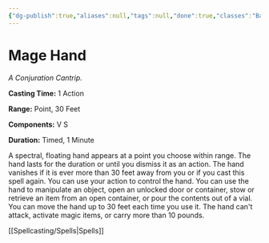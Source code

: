 ```yaml
---
{"dg-publish":true,"aliases":null,"tags":null,"done":true,"classes":"Bard, Sorcerer, Warlock, Wizard, Artificer,","spellLevel":0,"school":"Conjuration","source":"PHB","permalink":"/spells/mage-hand/","dgHomeLink":false,"dgPassFrontmatter":true}
---
```


# Mage Hand
*A Conjuration Cantrip.*

**Casting Time:** 1 Action

**Range:** Point, 30 Feet

**Components:** V S 

**Duration:** Timed, 1 Minute

A spectral, floating hand appears at a point you choose within range. The hand lasts for the duration or until you dismiss it as an action. The hand vanishes if it is ever more than 30 feet away from you or if you cast this spell again.
You can use your action to control the hand. You can use the hand to manipulate an object, open an unlocked door or container, stow or retrieve an item from an open container, or pour the contents out of a vial. You can move the hand up to 30 feet each time you use it.
The hand can't attack, activate magic items, or carry more than 10 pounds.

[[Spellcasting/Spells|Spells]]
